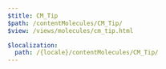 ```yaml
---
$title: CM_Tip
$path: /contentMolecules/CM_Tip/
$view: /views/molecules/cm_tip.html

$localization:
  path: /{locale}/contentMolecules/CM_Tip/
---
```

